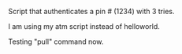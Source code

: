 Script that authenticates a pin # (1234) with 3 tries.

I am using my atm script instead of helloworld.

Testing "pull" command now.
